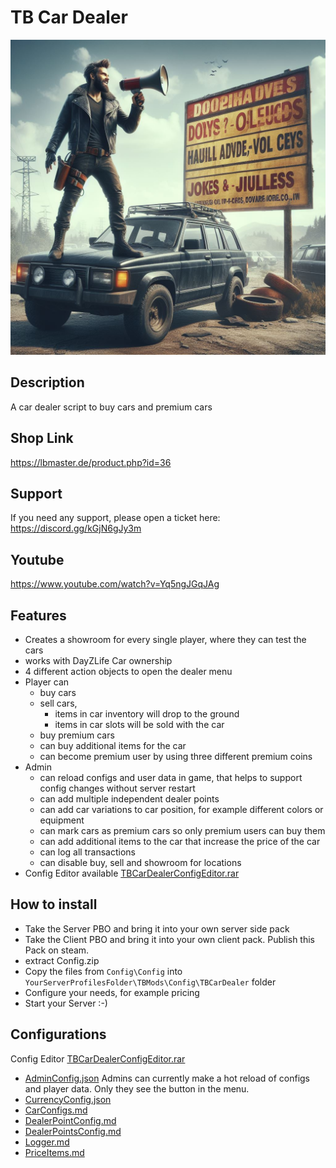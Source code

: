 # TB Car Dealer

<img src="./Logo.jpeg" alt="TB Car Dealer" width="512"/>

## Description

A car dealer script to buy cars and premium cars

## Shop Link

https://lbmaster.de/product.php?id=36

## Support

If you need any support, please open a ticket here: https://discord.gg/kGjN6gJy3m

## Youtube

https://www.youtube.com/watch?v=Yq5ngJGqJAg

## Features

- Creates a showroom for every single player, where they can test the cars
- works with DayZLife Car ownership
- 4 different action objects to open the dealer menu
- Player can
    - buy cars
    - sell cars, 
      - items in car inventory will drop to the ground
      - items in car slots will be sold with the car
    - buy premium cars
    - can buy additional items for the car
    - can become premium user by using three different premium coins
- Admin
    - can reload configs and user data in game, that helps to support config changes without server restart
    - can add multiple independent dealer points
    - can add car variations to car position, for example different colors or equipment
    - can mark cars as premium cars so only premium users can buy them
    - can add additional items to the car that increase the price of the car
    - can log all transactions
    - can disable buy, sell and showroom for locations
- Config Editor available [TBCarDealerConfigEditor.rar](ConfigEditor/TBCarDealerConfigEditor.rar)

## How to install

- Take the Server PBO and bring it into your own server side pack
- Take the Client PBO and bring it into your own client pack. Publish this Pack on steam.
- extract Config.zip
- Copy the files from `Config\Config` into `YourServerProfilesFolder\TBMods\Config\TBCarDealer` folder
- Configure your needs, for example pricing
- Start your Server :-)


## Configurations

Config Editor [TBCarDealerConfigEditor.rar](ConfigEditor/TBCarDealerConfigEditor.rar)

- [AdminConfig.json](../GlobalConfigs/Readme.md#adminconfigjson) Admins can currently make a hot reload of configs and player data. Only they see the button in the menu.
- [CurrencyConfig.json](../GlobalConfigs/Readme.md#currencyconfigjson)
- [CarConfigs.md](Configs/CarConfigs.md)
- [DealerPointConfig.md](Configs/DealerPointConfig.md)
- [DealerPointsConfig.md](Configs/DealerPointsConfig.md)
- [Logger.md](Configs/Logger.md)
- [PriceItems.md](Configs/PriceItems.md)

